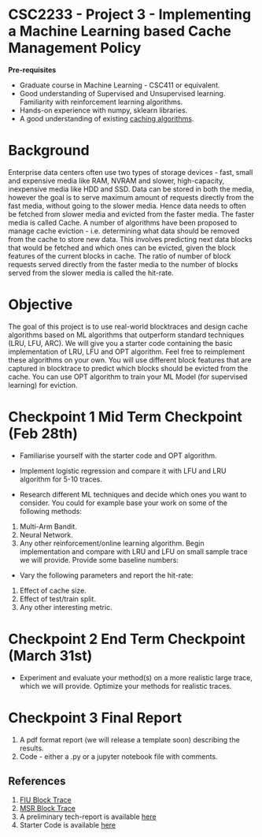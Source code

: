 # CSC2233 - Project 3 - Implementing a Machine Learning based Cache Management Policy

**Pre-requisites**

- Graduate course in Machine Learning - CSC411 or equivalent.
- Good understanding of Supervised and Unsupervised learning. Familiarity with reinforcement learning algorithms.
- Hands-on experience with numpy, sklearn libraries.
- A good understanding of existing [caching algorithms](http://pages.cs.wisc.edu/~remzi/OSTEP/vm-beyondphys-policy.pdf).

# Background

Enterprise data centers often use two types of storage devices - fast, small and expensive media like RAM, NVRAM and slower, high-capacity, inexpensive media like HDD and SSD. Data can be stored in both the media, however the goal is to serve maximum amount of requests directly from the fast media, without going to the slower media. Hence data needs to often be fetched from slower media and evicted from the faster media. The faster media is called Cache. A number of algorithms have been proposed to manage cache eviction - i.e. determining what data should be removed from the cache to store new data. This involves predicting next data blocks that would be fetched and which ones can be evicted, given the block features of the current blocks in cache. The ratio of number of block requests served directly from the faster media to the number of blocks served from the slower media is called the hit-rate.

# Objective

The goal of this project is to use real-world blocktraces and 
design cache algorithms based on ML algorithms that outperform standard techniques (LRU, LFU, ARC). We will give you a starter code containing the basic implementation of LRU, LFU and OPT algorithm. Feel free to reimplement these algorithms on your own. You will use different block features that are captured in blocktrace to predict which blocks should be evicted from the cache. You can use OPT algorithm to train your ML Model (for supervised learning) for eviction.

# Checkpoint 1 Mid Term Checkpoint (Feb 28th)
- Familiarise yourself with the starter code and OPT algorithm.
- Implement logistic regression and compare it with LFU and LRU algorithm for 5-10 traces.

- Research different ML techniques and decide which ones you want to consider. You could for example base your work on some of the following methods:
1. Multi-Arm Bandit.
2. Neural Network.
3. Any other reinforcement/online learning algorithm.
Begin implementation and compare with LRU and LFU on small sample trace we will provide.
Provide some baseline numbers:
- Vary the following parameters and report the hit-rate:
1. Effect of cache size. 
2. Effect of test/train split.
3. Any other interesting metric.

# Checkpoint 2 End Term Checkpoint (March 31st)
- Experiment and evaluate your method(s) on a more realistic large trace, which we will provide. Optimize your methods for realistic traces.


# Checkpoint 3 Final Report
1. A pdf format report (we will release a template soon) describing the results.
2. Code - either a .py or a jupyter notebook file with comments.

## References

1. [FIU Block Trace](http://sylab-srv.cs.fiu.edu/doku.php?id=projects:iodedup:start)
2. [MSR Block Trace](http://iotta.snia.org/traces/388)
3. A preliminary tech-report is available [here](https://github.com/shehbazj/csc2233/tree/master/p3/tech_report.pdf)
4. Starter Code is available [here](https://github.com/shehbazj/csc2233/tree/master/p3/Implementing_A_Machine_Learning_Based_Cache_Management_Policy.ipynb)
